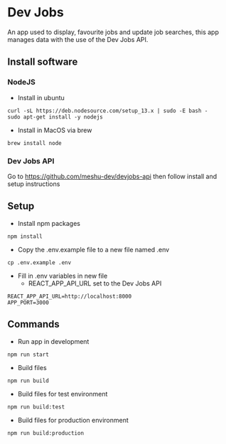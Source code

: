 # Dev Jobs

An app used to display, favourite jobs and update job searches, this app manages data with the use of the Dev Jobs API. 

## Install software
### NodeJS
- Install in ubuntu
```
curl -sL https://deb.nodesource.com/setup_13.x | sudo -E bash -
sudo apt-get install -y nodejs
```
- Install in MacOS via brew 
```
brew install node
```
### Dev Jobs API
Go to https://github.com/meshu-dev/devjobs-api then follow install and setup instructions

## Setup 
- Install npm packages
```
npm install
```
- Copy the .env.example file to a new file named .env
```
cp .env.example .env
```
- Fill in .env variables in new file
    - REACT_APP_API_URL set to the Dev Jobs API
```
REACT_APP_API_URL=http://localhost:8000
APP_PORT=3000
```
## Commands
- Run app in development
```
npm run start
```
- Build files
```
npm run build
```
- Build files for test environment
```
npm run build:test
```
- Build files for production environment
```
npm run build:production
```
